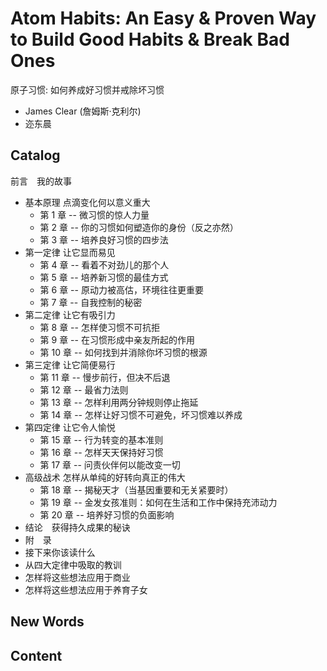 # Atom Habits: An Easy & Proven Way to Build Good Habits & Break Bad Ones

原子习惯: 如何养成好习惯并戒除坏习惯

- James Clear (詹姆斯·克利尔)
- 迩东晨

## Catalog
前言　我的故事
- 基本原理 点滴变化何以意义重大
    + 第 1 章 -- 微习惯的惊人力量
    + 第 2 章 -- 你的习惯如何塑造你的身份（反之亦然）
    + 第 3 章 -- 培养良好习惯的四步法
- 第一定律 让它显而易见
    + 第 4 章 -- 看着不对劲儿的那个人
    + 第 5 章 -- 培养新习惯的最佳方式
    + 第 6 章 -- 原动力被高估，环境往往更重要
    + 第 7 章 -- 自我控制的秘密
- 第二定律 让它有吸引力
    + 第 8 章 -- 怎样使习惯不可抗拒
    + 第 9 章 -- 在习惯形成中亲友所起的作用
    + 第 10 章 -- 如何找到并消除你坏习惯的根源
- 第三定律 让它简便易行
    + 第 11 章 -- 慢步前行，但决不后退
    + 第 12 章 -- 最省力法则
    + 第 13 章 -- 怎样利用两分钟规则停止拖延
    + 第 14 章 -- 怎样让好习惯不可避免，坏习惯难以养成
- 第四定律 让它令人愉悦
    + 第 15 章 -- 行为转变的基本准则
    + 第 16 章 -- 怎样天天保持好习惯
    + 第 17 章 -- 问责伙伴何以能改变一切
- 高级战术 怎样从单纯的好转向真正的伟大
    + 第 18 章 -- 揭秘天才（当基因重要和无关紧要时）
    + 第 19 章 -- 金发女孩准则：如何在生活和工作中保持充沛动力
    + 第 20 章 -- 培养好习惯的负面影响
- 结论　获得持久成果的秘诀
- 附　录
- 接下来你该读什么
- 从四大定律中吸取的教训
- 怎样将这些想法应用于商业
- 怎样将这些想法应用于养育子女



## New Words




## Content 

